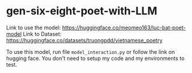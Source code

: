 # gen-six-eight-poet-with-LLM

Link to use the model: https://huggingface.co/meomeo163/luc-bat-poet-model
Link to Dataset: https://huggingface.co/datasets/truongpdd/vietnamese_poetry

To use this model, run file `model_interaction.py` or follow the link on hugging face. You don't need to setup my code and my environments to test.
